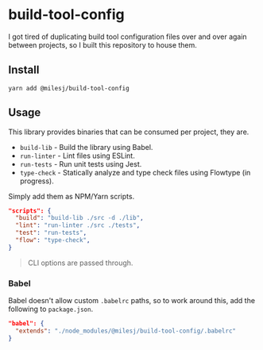 # build-tool-config

I got tired of duplicating build tool configuration files over and over again between projects,
so I built this repository to house them.

## Install

```
yarn add @milesj/build-tool-config
```

## Usage

This library provides binaries that can be consumed per project, they are.

* `build-lib` - Build the library using Babel.
* `run-linter` - Lint files using ESLint.
* `run-tests` - Run unit tests using Jest.
* `type-check` - Statically analyze and type check files using Flowtype (in progress).

Simply add them as NPM/Yarn scripts.

```json
"scripts": {
  "build": "build-lib ./src -d ./lib",
  "lint": "run-linter ./src ./tests",
  "test": "run-tests",
  "flow": "type-check",
}
```

> CLI options are passed through.

### Babel

Babel doesn't allow custom `.babelrc` paths, so to work around this,
add the following to `package.json`.

```json
"babel": {
  "extends": "./node_modules/@milesj/build-tool-config/.babelrc"
}
```
